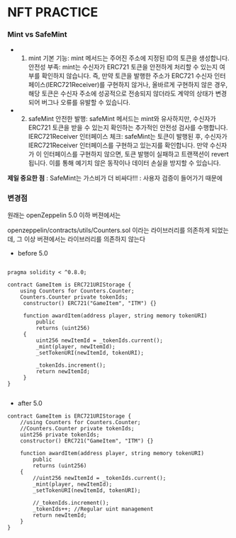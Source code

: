 # NFT PRACTICE

### Mint vs SafeMint

- 1. mint
     기본 기능: mint 메서드는 주어진 주소에 지정된 ID의 토큰을 생성합니다.
     안전성 부족: mint는 수신자가 ERC721 토큰을 안전하게 처리할 수 있는지 여부를 확인하지 않습니다. 즉, 만약 토큰을 발행한 주소가 ERC721 수신자 인터페이스(IERC721Receiver)를 구현하지 않거나, 올바르게 구현하지 않은 경우, 해당 토큰은 수신자 주소에 성공적으로 전송되지 않더라도 계약의 상태가 변경되어 버그나 오류를 유발할 수 있습니다.

- 2. safeMint
     안전한 발행: safeMint 메서드는 mint와 유사하지만, 수신자가 ERC721 토큰을 받을 수 있는지 확인하는 추가적인 안전성 검사를 수행합니다.
     IERC721Receiver 인터페이스 체크: safeMint는 토큰이 발행된 후, 수신자가 IERC721Receiver 인터페이스를 구현하고 있는지를 확인합니다. 만약 수신자가 이 인터페이스를 구현하지 않으면, 토큰 발행이 실패하고 트랜잭션이 revert됩니다. 이를 통해 예기치 않은 동작이나 데이터 손실을 방지할 수 있습니다.

**제일 중요한 점** : SafeMint는 가스비가 더 비싸다!!! : 사용자 검증이 들어가기 때문에


### 변경점

원래는 openZeppelin 5.0 이하 버젼에서는

openzeppelin/contracts/utils/Counters.sol 이라는 라이브러리를 의존하게 되었는데,
그 이상 버젼에서는 라이브러리를 의존하지 않는다

- before 5.0

```

pragma solidity < ^0.8.0;

contract GameItem is ERC721URIStorage {
    using Counters for Counters.Counter;
    Counters.Counter private tokenIds;
     constructor() ERC721("GameItem", "ITM") {}

     function awardItem(address player, string memory tokenURI)
         public
         returns (uint256)
     {
         uint256 newItemId = _tokenIds.current();
         _mint(player, newItemId);
         _setTokenURI(newItemId, tokenURI);

         _tokenIds.increment();
         return newItemId;
     }
}


```

- after 5.0

```
contract GameItem is ERC721URIStorage {
    //using Counters for Counters.Counter;
    //Counters.Counter private tokenIds;
    uint256 private tokenIds;
    constructor() ERC721("GameItem", "ITM") {}

    function awardItem(address player, string memory tokenURI)
        public
        returns (uint256)
    {
        //uint256 newItemId = _tokenIds.current();
        _mint(player, newItemId);
        _setTokenURI(newItemId, tokenURI);

        //_tokenIds.increment();
        _tokenIds++; //Regular uint management
        return newItemId;
    }
}
```
